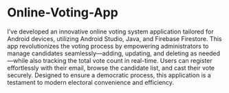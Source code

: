 # Online-Voting-App
I’ve developed an innovative online voting system application tailored for Android devices, utilizing Android Studio, Java, and Firebase Firestore. This app revolutionizes the voting process by empowering administrators to manage candidates seamlessly—adding, updating, and deleting as needed—while also tracking the total vote count in real-time. Users can register effortlessly with their email, browse the candidate list, and cast their vote securely. Designed to ensure a democratic process, this application is a testament to modern electoral convenience and efficiency.
